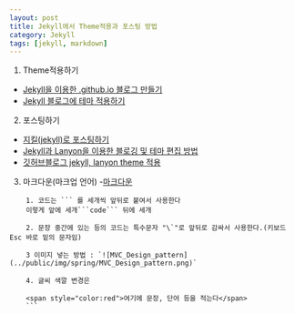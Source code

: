 ```yaml
---
layout: post
title: Jekyll에서 Theme적용과 포스팅 방법
category: Jekyll 
tags: [jekyll, markdown]
---
```


1. Theme적용하기
-  [Jekyll을 이용한 .github.io 블로그 만들기](https://gmlwjd9405.github.io/2017/10/06/Jekyll-github.io-blog-3.html)
-  [Jekyll 블로그에 테마 적용하기](http://my2kong.net/2016/07/07/jekyll-blogging-theme/)

2. 포스팅하기
- [지킬(jekyll)로 포스팅하기](https://jungtaejtkim.github.io/dev/2017/05/02/posting/)
- [Jekyll과 Lanyon을 이용한 블로깅 및 테마 편집 방법](https://minyoungjung.github.io/%ED%99%98%EA%B2%BD%EC%84%A4%EC%A0%95/%EB%B8%94%EB%A1%9C%EA%B7%B8/2017/05/31/lanyon-theme-customize/)
- [깃허브블로그 jekyll, lanyon theme 적용](https://wkimdev.github.io/jekyll/2018/04/06/blog-theme-change/)

3. 마크다운(마크업 언어)
-[마크다운](https://namu.wiki/w/%EB%A7%88%ED%81%AC%EB%8B%A4%EC%9A%B4#s-2.5)
```
	1. 코드는 ``` 를 세개씩 앞뒤로 붙여서 사용한다
	이렇게 앞에 세개```code``` 뒤에 세개

	2. 문장 중간에 있는 등의 코드는 특수문자 "\`"로 앞뒤로 감싸서 사용한다.(키보드 Esc 바로 밑의 문자임)
	
	3 이미지 넣는 방법 : `![MVC_Design_pattern](../public/img/spring/MVC_Design_pattern.png)`
	
	4. 글씨 색깔 변경은 

	<span style="color:red">여기에 문장, 단어 등을 적는다</span>
	```